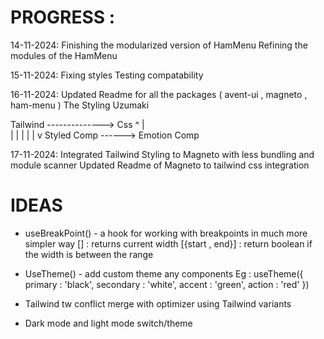 # PROGRESS : 

14-11-2024: 
  Finishing the modularized version of HamMenu
  Refining the modules of the HamMenu

15-11-2024:
  Fixing styles
  Testing compatability 

16-11-2024:
  Updated Readme for all the packages ( avent-ui , magneto , ham-menu )
  The Styling Uzumaki  

  Tailwind --------------> Css 
    ^                       |             
    |                       |
    |                       |
    |                       v 
  Styled Comp ------> Emotion Comp

17-11-2024:
   Integrated Tailwind Styling to Magneto with less bundling and module scanner 
   Updated Readme of Magneto to tailwind css integration 

# IDEAS 

* useBreakPoint() - a hook for working with breakpoints in much more simpler way 
    []              : returns current width 
    [{start , end}] : return boolean if the width is between the range 

* UseTheme() - add custom theme any components 
  Eg : useTheme({
        primary : 'black',
        secondary : 'white',
        accent : 'green',
        action : 'red'
      })

* Tailwind tw conflict merge with optimizer using Tailwind variants 

* Dark mode and light mode switch/theme